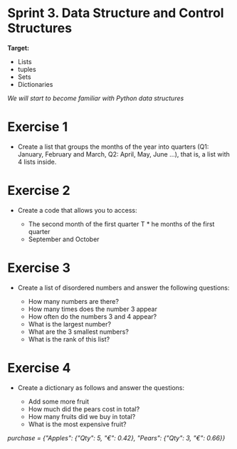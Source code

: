 # Sprint 3. Data Structure and Control Structures

**Target:**
 * Lists
 * tuples
 * Sets
 * Dictionaries

_We will start to become familiar with Python data structures_

# Exercise 1
- Create a list that groups the months of the year into quarters (Q1: January, February and March, Q2: April, May, June ...), that is, a list with 4 lists inside.

# Exercise 2
- Create a code that allows you to access:

  * The second month of the first quarter
T * he months of the first quarter
  * September and October

# Exercise 3
- Create a list of disordered numbers and answer the following questions:

  * How many numbers are there?
  * How many times does the number 3 appear
  * How often do the numbers 3 and 4 appear?
  * What is the largest number?
  * What are the 3 smallest numbers?
  * What is the rank of this list?

# Exercise 4
- Create a dictionary as follows and answer the questions:
 
   * Add some more fruit
   * How much did the pears cost in total?
   * How many fruits did we buy in total?
   * What is the most expensive fruit?

_purchase = {"Apples": {"Qty": 5, "€": 0.42}, "Pears": {"Qty": 3, "€": 0.66}}_

